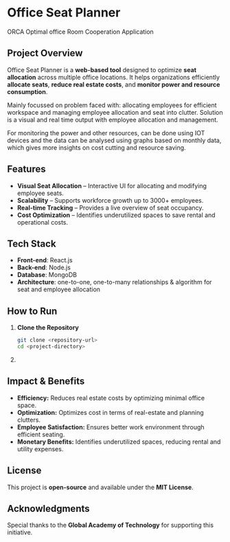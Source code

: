 # Office Seat Planner
ORCA Optimal office Room Cooperation Application
## Project Overview
Office Seat Planner is a **web-based tool** designed to optimize **seat allocation** across multiple office locations. It helps organizations efficiently **allocate seats**, **reduce real estate costs**, and **monitor power and resource consumption**.

Mainly focussed on problem faced with:  allocating employees for efficient workspace and managing employee allocation and seat into clutter. 
Solution is a visual and real time output with employee allocation and management.

For monitoring the power and other resources, can be done using IOT devices and the data can be analysed using graphs based on monthly data, which gives more insights on cost cutting and resource saving.
## Features
- **Visual Seat Allocation** – Interactive UI for allocating and modifying employee seats.
- **Scalability** – Supports workforce growth up to 3000+ employees.
- **Real-time Tracking** – Provides a live overview of seat occupancy.
- **Cost Optimization** – Identifies underutilized spaces to save rental and operational costs.

## Tech Stack
- **Front-end**: React.js
- **Back-end**: Node.js
- **Database**: MongoDB
- **Architecture**: one-to-one, one-to-many relationships & algorithm for seat and employee allocation

## How to Run
1. **Clone the Repository**
   ```bash
   git clone <repository-url>
   cd <project-directory>
   ```
2. 
   
## Impact & Benefits
- **Efficiency:** Reduces real estate costs by optimizing minimal office space.
- **Optimization:** Optimizes cost in terms of real-estate and planning clutters.
- **Employee Satisfaction:** Ensures better work environment through efficient seating.
- **Monetary Benefits:** Identifies underutilized spaces, reducing rental and utility expenses. 

## License
This project is **open-source** and available under the **MIT License**.

## Acknowledgments
Special thanks to the **Global Academy of Technology** for supporting this initiative.


